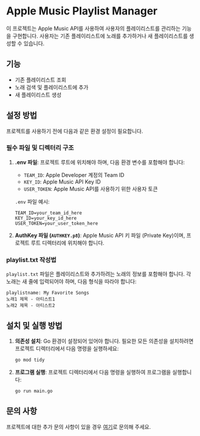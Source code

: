 # Apple Music Playlist Manager

이 프로젝트는 Apple Music API를 사용하여 사용자의 플레이리스트를 관리하는 기능을 구현합니다. 사용자는 기존 플레이리스트에 노래를 추가하거나 새 플레이리스트를 생성할 수 있습니다.

## 기능

- 기존 플레이리스트 조회
- 노래 검색 및 플레이리스트에 추가
- 새 플레이리스트 생성

## 설정 방법

프로젝트를 사용하기 전에 다음과 같은 환경 설정이 필요합니다.

### 필수 파일 및 디렉터리 구조

1. **.env 파일**: 프로젝트 루트에 위치해야 하며, 다음 환경 변수를 포함해야 합니다:

   - `TEAM_ID`: Apple Developer 계정의 Team ID
   - `KEY_ID`: Apple Music API Key ID
   - `USER_TOKEN`: Apple Music API를 사용하기 위한 사용자 토큰

   `.env` 파일 예시:

   ```plaintext
   TEAM_ID=your_team_id_here
   KEY_ID=your_key_id_here
   USER_TOKEN=your_user_token_here
   ```

2. **AuthKey 파일 (`AUTHKEY.p8`)**: Apple Music API 키 파일 (Private Key)이며, 프로젝트 루트 디렉터리에 위치해야 합니다.

### playlist.txt 작성법

`playlist.txt` 파일은 플레이리스트와 추가하려는 노래의 정보를 포함해야 합니다. 각 노래는 새 줄에 입력되어야 하며, 다음 형식을 따라야 합니다:

```plaintext
playlistname: My Favorite Songs
노래1 제목 - 아티스트1
노래2 제목 - 아티스트2
```

## 설치 및 실행 방법

1. **의존성 설치**: Go 환경이 설정되어 있어야 합니다. 필요한 모든 의존성을 설치하려면 프로젝트 디렉터리에서 다음 명령을 실행하세요:

   ```bash
   go mod tidy
   ```

2. **프로그램 실행**: 프로젝트 디렉터리에서 다음 명령을 실행하여 프로그램을 실행합니다:
   ```bash
   go run main.go
   ```

## 문의 사항

프로젝트에 대한 추가 문의 사항이 있을 경우 [여기](mailto:kobums@naver.com)로 문의해 주세요.
